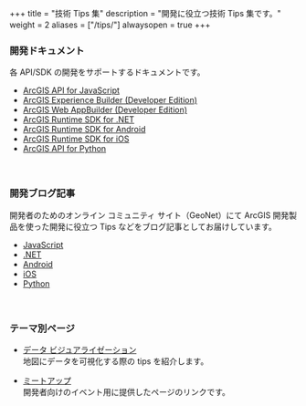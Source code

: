 +++
title = "技術 Tips 集"
description = "開発に役立つ技術 Tips 集です。"
weight = 2
aliases = ["/tips/"]
alwaysopen = true
+++
　　
### 開発ドキュメント

各 API/SDK の開発をサポートするドキュメントです。

* [ArcGIS API for JavaScript](../tips/javascript/)
* [ArcGIS Experience Builder (Developer Edition)](../tips/experience-builder/)
* [ArcGIS Web AppBuilder (Developer Edition)](../tips/webappbuilder/)
* [ArcGIS Runtime SDK for .NET](../tips/dotnet/)
* [ArcGIS Runtime SDK for Android](../tips/android/)
* [ArcGIS Runtime SDK for iOS](../tips/ios/)
* [ArcGIS API for Python](../tips/python/)

　　

### 開発ブログ記事

開発者のためのオンライン コミュニティ サイト（GeoNet）にて ArcGIS 開発製品を使った開発に役立つ Tips などをブログ記事としてお届けしています。

* [JavaScript](http://arcg.is/1X5Q0Sl)
* [.NET](http://arcg.is/1LPKAcf)
* [Android](http://arcg.is/1PiwBfG)
* [iOS](http://arcg.is/1LlUgpi)
* [Python](https://bit.ly/2IkdDbS)

　　

### テーマ別ページ

* [データ ビジュアライゼーション](../tips/visualization)  
地図にデータを可視化する際の tips を紹介します。


* [ミートアップ](../tips/hackathon/)  
開発者向けのイベント用に提供したページのリンクです。
